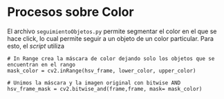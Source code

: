# Procesos sobre Color

El archivo `seguimientoObjetos.py` permite segmentar el color en el que se hace click, lo cual permite seguir a un objeto de un color particular. Para esto,
el _script_ utiliza

```python3
# In Range crea la máscara de color dejando solo los objetos que se encuentran en el rango
mask_color = cv2.inRange(hsv_frame, lower_color, upper_color)

# Unimos la máscara y la imagen original con bitwise AND
hsv_frame_mask = cv2.bitwise_and(frame,frame, mask= mask_color)
```
